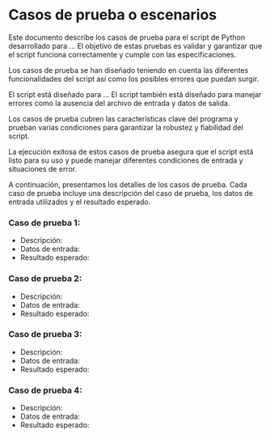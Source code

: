 # Casos de prueba o escenarios

Este documento describe los casos de prueba para el script de Python desarrollado para ... El objetivo de estas pruebas es validar y garantizar que el script funciona correctamente y cumple con las especificaciones.

Los casos de prueba se han diseñado teniendo en cuenta las diferentes funcionalidades del script así como los posibles errores que puedan surgir.

El script está diseñado para ... El script también está diseñado para manejar errores como la ausencia del archivo de entrada y datos de salida.

Los casos de prueba cubren las características clave del programa y prueban varias condiciones para garantizar la robustez y fiabilidad del script.

La ejecución exitosa de estos casos de prueba asegura que el script está listo para su uso y puede manejar diferentes condiciones de entrada y situaciones de error.

A continuación, presentamos los detalles de los casos de prueba. Cada caso de prueba incluye una descripción del caso de prueba, los datos de entrada utilizados y el resultado esperado.
    
    
### Caso de prueba 1: 

- Descripción: 
- Datos de entrada: 
- Resultado esperado: 


### Caso de prueba 2: 

- Descripción: 
- Datos de entrada: 
- Resultado esperado: 


### Caso de prueba 3: 
- Descripción: 
- Datos de entrada: 
- Resultado esperado: 


### Caso de prueba 4: 
- Descripción: 
- Datos de entrada: 
- Resultado esperado: 
        
        

